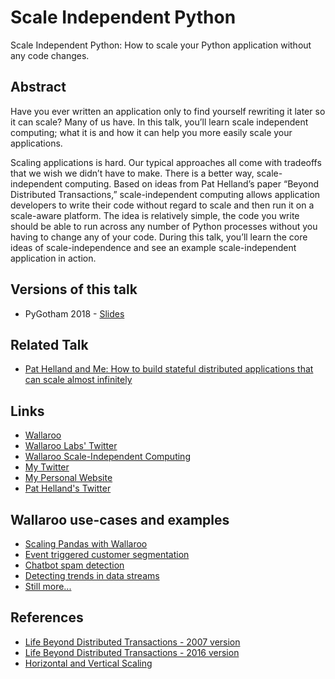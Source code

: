 # Scale Independent Python

Scale Independent Python: How to scale your Python application without any code changes.

## Abstract

Have you ever written an application only to find yourself rewriting it later so it can scale? Many of us have. In this talk, you’ll learn scale independent computing; what it is and how it can help you more easily scale your applications.

Scaling applications is hard. Our typical approaches all come with tradeoffs that we wish we didn’t have to make. There is a better way, scale-independent computing. Based on ideas from Pat Helland’s paper “Beyond Distributed Transactions,” scale-independent computing allows application developers to write their code without regard to scale and then run it on a scale-aware platform. The idea is relatively simple, the code you write should be able to run across any number of Python processes without you having to change any of your code. During this talk, you’ll learn the core ideas of scale-independence and see an example scale-independent application in action.

## Versions of this talk

* PyGotham 2018 - [Slides]()

## Related Talk

* [Pat Helland and Me: How to build stateful distributed applications that can scale almost infinitely](https://github.com/SeanTAllen/pat-helland-and-me)

## Links 

* [Wallaroo](https://github.com/wallaroolabs/wallaroo)
* [Wallaroo Labs' Twitter](https://twitter.com/wallaroolabs)
* [Wallaroo Scale-Independent Computing](https://vimeo.com/270509076)
* [My Twitter](https://twitter.com/seantallen)
* [My Personal Website](https://www.monkeysnatchbanana.com/)
* [Pat Helland's Twitter](https://twitter.com/pathelland)

## Wallaroo use-cases and examples

- [Scaling Pandas with Wallaroo](https://blog.wallaroolabs.com/2018/09/make-python-pandas-go-fast/)
- [Event triggered customer segmentation](https://blog.wallaroolabs.com/2018/07/event-triggered-customer-segmentation/)
- [Chatbot spam detection](https://blog.wallaroolabs.com/2018/07/detecting-spam-as-it-happens-getting-erlang-and-python-working-together-with-wallaroo/)
- [Detecting trends in data streams](https://blog.wallaroolabs.com/2018/06/stream-processing-trending-hashtags-and-wallaroo/)
- [Still more...](https://blog.wallaroolabs.com/categories/wallaroo-in-action/)

## References

* [Life Beyond Distributed Transactions - 2007 version](http://www-db.cs.wisc.edu/cidr/cidr2007/papers/cidr07p15.pdf)
* [Life Beyond Distributed Transactions - 2016 version](https://queue.acm.org/detail.cfm?id=3025012)
* [Horizontal and Vertical Scaling](https://en.wikipedia.org/wiki/Scalability#Horizontal_and_vertical_scaling)
